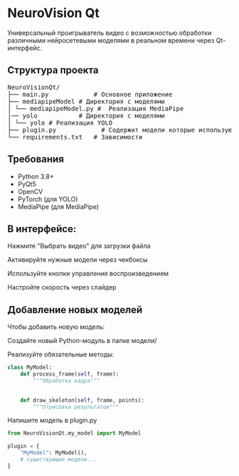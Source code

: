 # NeuroVision Qt

Универсальный проигрыватель видео с возможностью обработки различными нейросетевыми моделями в реальном времени через Qt-интерфейс.

## Структура проекта

<pre>
NeuroVisionQt/
├── main.py            # Основное приложение
├── mediapipeModel # Директория с моделями
│ └── mediapipeModel.py #  Реализация MediaPipe
│── yolo           # Директория с моделями
│ └── yolo # Реализация YOLO
├── plugin.py            # Содержит модели которые используются для обработки видео
└── requirements.txt   # Зависимости
</pre>

## Требования

- Python 3.8+
- PyQt5
- OpenCV
- PyTorch (для YOLO)
- MediaPipe (для MediaPipe)

## В интерфейсе:

Нажмите "Выбрать видео" для загрузки файла

Активируйте нужные модели через чекбоксы

Используйте кнопки управления воспроизведением

Настройте скорость через слайдер

## Добавление новых моделей
Чтобы добавить новую модель:

Создайте новый Python-модуль в папке модели/

Реализуйте обязательные методы:

```python
class MyModel:
    def process_frame(self, frame):
        """Обработка кадра"""

    
    def draw_skeleton(self, frame, points):
        """Отрисовка результатов"""
```


Напишите модель в plugin.py

```python
from NeuroVisionQt.my_model import MyModel

plugin = {
    "MyModel": MyModel(),
    # существующие модели...
}
```
